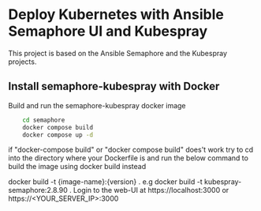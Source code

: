 # Deploy Kubernetes with Ansible Semaphore UI and Kubespray

This project is based on the Ansible Semaphore and the Kubespray projects.

## Install semaphore-kubespray with Docker

Build and run the semaphore-kubespray docker image

```bash
    cd semaphore
    docker compose build
    docker compose up -d
```

if "docker-compose build" or "docker compose build" does't work try to cd into the directory where your Dockerfile is and run the below command to build the image using docker build instead

docker build -t {image-name}:{version} .
e.g
docker build -t kubespray-semaphore:2.8.90 .
Login to the web-UI at https://localhost:3000 or https://<YOUR_SERVER_IP>:3000